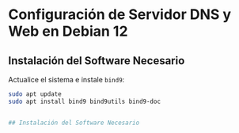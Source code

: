 # Configuración de Servidor DNS y Web en Debian 12

## Instalación del Software Necesario

Actualice el sistema e instale `bind9`:

```sh
sudo apt update
sudo apt install bind9 bind9utils bind9-doc


## Instalación del Software Necesario
